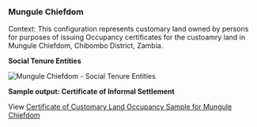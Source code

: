 ### **Mungule Chiefdom**

Context: This configuration represents customary land owned by persons for purposes of issuing Occupancy certificates for the custoamry land in Mungule Chiefdom, Chibombo District, Zambia. 

**Social Tenure Entities**

<img alt="Mungule Chiefdom - Social Tenure Entities"/>

**Sample output: Certificate of Informal Settlement**

View [Certificate of Customary Land Occupancy Sample for Mungule Chiefdom](../../images/certificates/ZM_MANK018_Certificate_of_Customary_Land_Occupancy_Sample.png)
